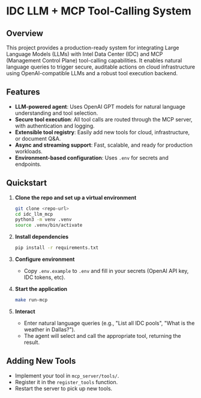 # IDC LLM + MCP Tool-Calling System

## Overview

This project provides a production-ready system for integrating Large Language Models (LLMs) with Intel Data Center (IDC) and MCP (Management Control Plane) tool-calling capabilities. It enables natural language queries to trigger secure, auditable actions on cloud infrastructure using OpenAI-compatible LLMs and a robust tool execution backend.

## Features

- **LLM-powered agent**: Uses OpenAI GPT models for natural language understanding and tool selection.
- **Secure tool execution**: All tool calls are routed through the MCP server, with authentication and logging.
- **Extensible tool registry**: Easily add new tools for cloud, infrastructure, or document Q&A.
- **Async and streaming support**: Fast, scalable, and ready for production workloads.
- **Environment-based configuration**: Uses `.env` for secrets and endpoints.


## Quickstart

1. **Clone the repo and set up a virtual environment**
    ```sh
    git clone <repo-url>
    cd idc_llm_mcp
    python3 -m venv .venv
    source .venv/bin/activate
    ```

2. **Install dependencies**
    ```sh
    pip install -r requirements.txt
    ```

3. **Configure environment**
    - Copy `.env.example` to `.env` and fill in your secrets (OpenAI API key, IDC tokens, etc).

4. **Start the application**
    ```sh
    make run-mcp
    ```

5. **Interact**
    - Enter natural language queries (e.g., "List all IDC pools", "What is the weather in Dallas?").
    - The agent will select and call the appropriate tool, returning the result.

## Adding New Tools

- Implement your tool in `mcp_server/tools/`.
- Register it in the `register_tools` function.
- Restart the server to pick up new tools.

